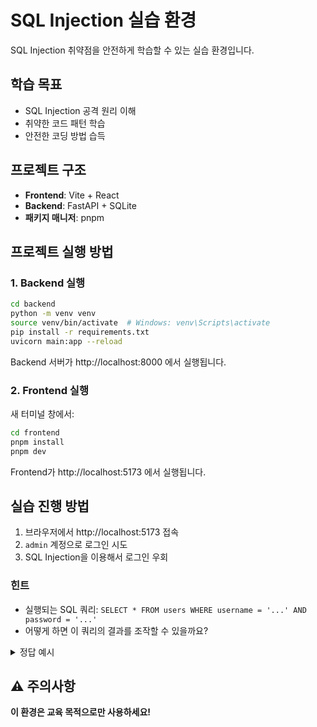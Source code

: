 # SQL Injection 실습 환경

SQL Injection 취약점을 안전하게 학습할 수 있는 실습 환경입니다.

## 학습 목표

- SQL Injection 공격 원리 이해
- 취약한 코드 패턴 학습
- 안전한 코딩 방법 습득

## 프로젝트 구조

- **Frontend**: Vite + React
- **Backend**: FastAPI + SQLite
- **패키지 매니저**: pnpm

## 프로젝트 실행 방법

### 1. Backend 실행

```bash
cd backend
python -m venv venv
source venv/bin/activate  # Windows: venv\Scripts\activate
pip install -r requirements.txt
uvicorn main:app --reload
```

Backend 서버가 http://localhost:8000 에서 실행됩니다.

### 2. Frontend 실행

새 터미널 창에서:

```bash
cd frontend
pnpm install
pnpm dev
```

Frontend가 http://localhost:5173 에서 실행됩니다.

## 실습 진행 방법

1. 브라우저에서 http://localhost:5173 접속
2. `admin` 계정으로 로그인 시도
3. SQL Injection을 이용해서 로그인 우회

### 힌트

- 실행되는 SQL 쿼리: `SELECT * FROM users WHERE username = '...' AND password = '...'`
- 어떻게 하면 이 쿼리의 결과를 조작할 수 있을까요?

<details>
<summary>정답 예시</summary>

Username: `admin' --`
Password: (아무거나)

또는

Username: `admin' OR '1'='1`
Password: (아무거나)

</details>

## ⚠️ 주의사항

**이 환경은 교육 목적으로만 사용하세요!**
